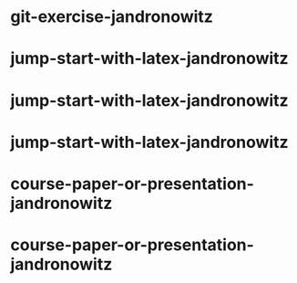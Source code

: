 # git-exercise-jandronowitz
# jump-start-with-latex-jandronowitz
# jump-start-with-latex-jandronowitz
# jump-start-with-latex-jandronowitz
# course-paper-or-presentation-jandronowitz
# course-paper-or-presentation-jandronowitz
